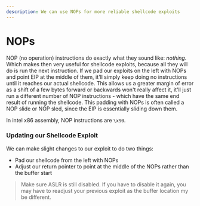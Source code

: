```yaml
---
description: We can use NOPs for more reliable shellcode exploits
---
```


# NOPs

NOP \(no operation\) instructions do exactly what they sound like: _nothing_. Which makes then very useful for shellcode exploits, because all they will do is run the next instruction. If we pad our exploits on the left with NOPs and point EIP at the middle of them, it'll simply keep doing no instructions until it reaches our actual shellcode. This allows us a greater margin of error as a shift of a few bytes forward or backwards won't really affect it, it'll just run a different number of NOP instructions - which have the same end result of running the shellcode. This padding with NOPs is often called a NOP slide or NOP sled, since the EIP is essentially sliding down them.

In intel x86 assembly, NOP instructions are `\x90`.

### Updating our Shellcode Exploit

We can make slight changes to our exploit to do two things:

* Pad our shellcode from the left with NOPs
* Adjust our return pointer to point at the middle of the NOPs rather than the buffer start

> Make sure ASLR is still disabled. If you have to disable it again, you may have to readjust your previous exploit as the buffer location my be different.

```python

```


